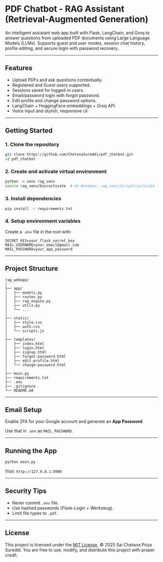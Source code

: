 # PDF Chatbot - RAG Assistant (Retrieval-Augmented Generation)

An intelligent assistant web app built with Flask, LangChain, and Groq to answer questions from uploaded PDF documents using Large Language Models (LLMs). Supports guest and user modes, session chat history, profile editing, and secure login with password recovery.

---

## Features

- Upload PDFs and ask questions contextually.
- Registered and Guest users supported.
- Sessions saved for logged-in users.
- Email/password login with forgot password.
- Edit profile and change password options.
- LangChain + HuggingFace embeddings + Groq API.
- Voice input and stylish, responsive UI.

---

## Getting Started

### 1. Clone the repository

```bash
git clone https://github.com/ChetanaSureddi/pdf_chatbot.git
cd pdf_chatbot
```

### 2. Create and activate virtual environment

```bash
python -m venv rag_venv
source rag_venv/bin/activate  # On Windows: rag_venv\Scripts\activate
```

### 3. Install dependencies

```bash
pip install -r requirements.txt
```

### 4. Setup environment variables

Create a `.env` file in the root with:

```
SECRET_KEY=your_flask_secret_key
MAIL_USERNAME=your_email@gmail.com
MAIL_PASSWORD=your_app_password
```

---

## Project Structure

```
rag_webapp/
│
├── app/
│   ├── models.py
│   ├── routes.py
│   ├── rag_engine.py
│   ├── utils.py
│   └── ...
│
├── static/
│   ├── style.css
│   ├── auth.css
│   └── scripts.js
│
├── templates/
│   ├── index.html
│   ├── login.html
│   ├── signup.html
│   ├── forgot-password.html
│   ├── edit-profile.html
│   └── change-password.html
│
├── main.py
├── requirements.txt
├── .env
├── .gitignore
└── README.md
```

---

## Email Setup

Enable 2FA for your Google account and generate an **App Password**.

Use that in `.env` as `MAIL_PASSWORD`.

---

## Running the App

```bash
python main.py
```

Visit: `http://127.0.0.1:5000`

---

## Security Tips

- Never commit `.env` file.
- Use hashed passwords (Flask-Login + Werkzeug).
- Limit file types to `.pdf`.

---

## License

This project is licensed under the [MIT License](LICENSE).
© 2025 Sai Chetana Priya Sureddi. You are free to use, modify, and distribute this project with proper credit.
